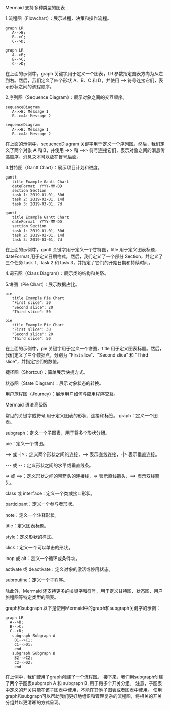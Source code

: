Mermaid 支持多种类型的图表

1.流程图（Flowchart）：展示过程、决策和操作流程。
```
graph LR
   A-->B;
   B-->C;
   C-->D;
```

```mermaid
graph LR
   A-->B;
   B-->C;
   C-->D;
```
在上面的示例中，graph 关键字用于定义一个图表，LR 参数指定图表方向为从左到右。然后，我们定义了四个形状 A、B、C 和 D，并使用 --> 符号连接它们，表示形状之间的流程顺序。

2.序列图（Sequence Diagram）：展示对象之间的交互顺序。
```
sequenceDiagram
   A->>B: Message 1
   B-->>A: Message 2
```
```mermaid
sequenceDiagram
   A->>B: Message 1
   B-->>A: Message 2
```
在上面的示例中，sequenceDiagram 关键字用于定义一个序列图。然后，我们定义了两个对象 A 和 B，并使用 ->> 和 -->> 符号连接它们，表示对象之间的消息传递顺序。消息文本可以放在冒号后面。

3.甘特图（Gantt Chart）：展示项目计划和进度。
```
gantt
   title Example Gantt Chart
   dateFormat  YYYY-MM-DD
   section Section
   task 1: 2019-01-01, 30d
   task 2: 2019-02-01, 14d
   task 3: 2019-03-01, 7d
```
```mermaid
gantt
   title Example Gantt Chart
   dateFormat  YYYY-MM-DD
   section Section
   task 1: 2019-01-01, 30d
   task 2: 2019-02-01, 14d
   task 3: 2019-03-01, 7d
```
在上面的示例中，gantt 关键字用于定义一个甘特图，title 用于定义图表标题，dateFormat 用于定义日期格式。然后，我们定义了一个部分 Section，并定义了三个任务 task 1、task 2 和 task 3，并指定了它们的开始日期和持续时间。


4.词云图（Class Diagram）：展示类的结构和关系。

5.饼图（Pie Chart）：展示数据占比。
```
pie
   title Example Pie Chart
   "First slice": 30
   "Second slice": 20
   "Third slice": 50
```
```mermaid
pie
   title Example Pie Chart
   "First slice": 30
   "Second slice": 20
   "Third slice": 50
```
在上面的示例中，pie 关键字用于定义一个饼图，title 用于定义图表标题。然后，我们定义了三个数据点，分别为 "First slice"、"Second slice" 和 "Third slice"，并指定它们的数值。

捷径图（Shortcut）：简单展示快捷方式。

状态图（State Diagram）：展示对象状态的转换。

用户旅程图（Journey）：展示用户如何与应用程序交互。

Mermaid 语法高级版

常见的关键字或符号,用于定义图表的形状、连接和标签。
graph：定义一个图表。

subgraph：定义一个子图表，用于将多个形状分组。

pie：定义一个饼图。

--> 或 -|>：定义两个形状之间的连接，--> 表示直线连接，-|> 表示垂直连接。

--- 或 --：定义形状之间的水平或垂直线条。

=> 或 ==>：定义形状之间的带箭头的连接线，=> 表示直线箭头，==> 表示双线箭头。

class 或 interface：定义一个类或接口形状。

participant：定义一个参与者形状。

note：定义一个注释形状。

title：定义图表标题。

style：定义形状的样式。

click：定义一个可以单击的形状。

loop 或 alt：定义一个循环或条件块。

activate 或 deactivate：定义对象的激活或停用状态。

subroutine：定义一个子程序。

除此外，Mermaid 还支持更多的关键字和符号，用于定义甘特图、状态图、用户旅程图等特定类型的图表。

graph和subgraph
以下是使用Mermaid中的graph和subgraph关键字的示例：
```mermaid
graph LR
  A-->B;
  B-->C;
  C-->D;
   subgraph Subgraph A
    B1-->C1;
    C1-->D1;
    end
   subgraph Subgraph B
    B2-->C2;   
    C2-->D2;
    end
```
在上例中，我们使用了graph创建了一个流程图。
接下来，我们用subgraph创建了两个子图表subgraph A 和 subgraph B ,用于将多个开关分组。
注意，子图表中定义的开关只能在该子图表中使用，不能在其他子图表或者图表中使用。
使用graph和subgraph可以帮助我们更好地组织和管理复杂的流程图，将相关的开关分组并以更清晰的方式呈现。
